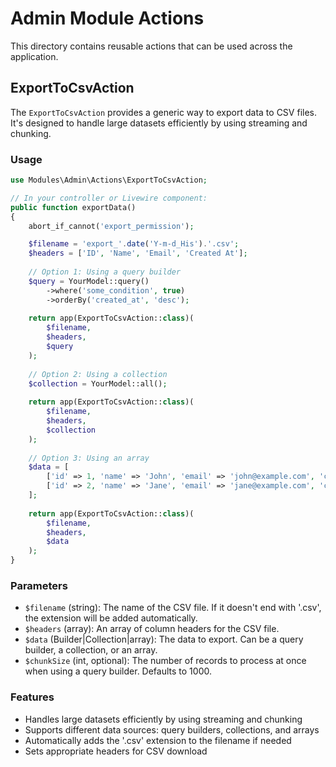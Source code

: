 # Admin Module Actions

This directory contains reusable actions that can be used across the application.

## ExportToCsvAction

The `ExportToCsvAction` provides a generic way to export data to CSV files. It's designed to handle large datasets efficiently by using streaming and chunking.

### Usage

```php
use Modules\Admin\Actions\ExportToCsvAction;

// In your controller or Livewire component:
public function exportData()
{
    abort_if_cannot('export_permission');

    $filename = 'export_'.date('Y-m-d_His').'.csv';
    $headers = ['ID', 'Name', 'Email', 'Created At'];
    
    // Option 1: Using a query builder
    $query = YourModel::query()
        ->where('some_condition', true)
        ->orderBy('created_at', 'desc');
        
    return app(ExportToCsvAction::class)(
        $filename,
        $headers,
        $query
    );
    
    // Option 2: Using a collection
    $collection = YourModel::all();
    
    return app(ExportToCsvAction::class)(
        $filename,
        $headers,
        $collection
    );
    
    // Option 3: Using an array
    $data = [
        ['id' => 1, 'name' => 'John', 'email' => 'john@example.com', 'created_at' => '2023-01-01'],
        ['id' => 2, 'name' => 'Jane', 'email' => 'jane@example.com', 'created_at' => '2023-01-02'],
    ];
    
    return app(ExportToCsvAction::class)(
        $filename,
        $headers,
        $data
    );
}
```

### Parameters

- `$filename` (string): The name of the CSV file. If it doesn't end with '.csv', the extension will be added automatically.
- `$headers` (array): An array of column headers for the CSV file.
- `$data` (Builder|Collection|array): The data to export. Can be a query builder, a collection, or an array.
- `$chunkSize` (int, optional): The number of records to process at once when using a query builder. Defaults to 1000.

### Features

- Handles large datasets efficiently by using streaming and chunking
- Supports different data sources: query builders, collections, and arrays
- Automatically adds the '.csv' extension to the filename if needed
- Sets appropriate headers for CSV download
